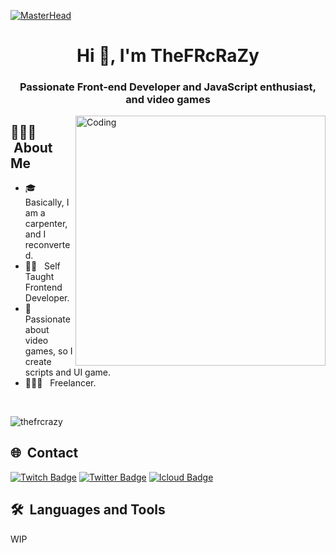 [![MasterHead](https://i.imgur.com/Fy69G2P.jpeg)](https://theazylium.fr)
<h1 align="center">Hi 👋, I'm TheFRcRaZy</h1>
<h3 align="center">Passionate Front-end Developer and JavaScript enthusiast, and video games</h3>
<img align="right" alt="Coding" width="400" src="https://i.imgur.com/Ws9WZvQ.png">

## 👨🏻‍💻 &nbsp;About Me 

- 🎓 &nbsp; Basically, I am a carpenter, and I reconverted.
- 🧑‍💻 &nbsp; Self Taught Frontend Developer.
- 🤔 &nbsp; Passionate about video games, so I create scripts and UI game.
- 👨🏻‍💻 &nbsp; Freelancer.

<br>
<p align="left"> 
  <img src="https://komarev.com/ghpvc/?username=thefrcrazy&label=Profile%20views&color=0e75b6&style=flat-square" alt="thefrcrazy" />
</p>

## 🌐 &nbsp;Contact

[![Twitch Badge](https://img.shields.io/badge/-thefrcrazy-651CA2?style=flat-square&labelColor=1ca0f1&logo=twitch&logoColor=white&link=https://www.twitch.tv/thefrcrazy)](https://www.twitch.tv/thefrcrazy)
[![Twitter Badge](https://img.shields.io/badge/-@thefrcrazy-1ca0f1?style=flat-square&labelColor=1ca0f1&logo=twitter&logoColor=white&link=https://twitter.com/thefrcrazy)](https://twitter.com/thefrcrazy)
[![Icloud Badge](https://img.shields.io/badge/-maxcol901@icloud.com-c14438?style=flat-square&logo=Gmail&logoColor=white&link=mailto:maxcol901@icloud.com)](mailto:maxcol901@icloud.com)

## 🛠 &nbsp;Languages and Tools
WIP
